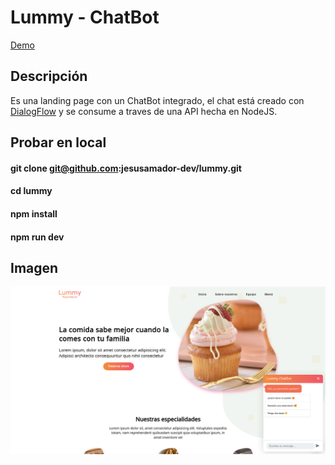 # Lummy - ChatBot

[Demo](https://lummy.vercel.app/)

## Descripción

Es una landing page con un ChatBot integrado, el chat está creado con [DialogFlow](https://dialogflow.cloud.google.com/) y se consume a traves de una API hecha en NodeJS.


## Probar en local

#### git clone git@github.com:jesusamador-dev/lummy.git
#### cd lummy
#### npm install
#### npm run dev

## Imagen
![Lummy](lummy-banner.png?raw=true "Lummy Chatbot")
